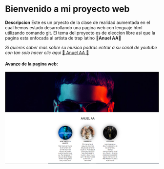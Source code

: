 

# Bienvenido a mi proyecto web


**Descripcion**
Este es un pryecto de la clase de realidad aumentada en el cual hemos estado desarrollando una pagina web con lenguaje html utilizando comando git.
El tema del proyecto es de eleccion libre asi que la pagina esta enfocada al artista de trap latino **👹Anuel AA👹**

*Si quieres saber mas sobre su musica podras entrar a su canal de youtube con tan solo hacer clic aqui* [🎵 Anuel AA 🎵](http://www.youtube.com/channel/UCRI7hheejBbWS6etTNwMT0g "🎵 Anuel AA 🎵")

#### Avanze de la pagina web:
![](https://github.com/EduardoPmtz/Creacion-de-sitio-web/blob/master/imagenes/aa.PNG?raw=true)


